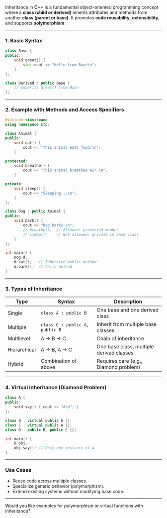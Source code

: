 Inheritance in **C++** is a fundamental object-oriented programming concept where a **class (child or derived)** inherits attributes and methods from another **class (parent or base)**. It promotes **code reusability**, **extensibility**, and supports **polymorphism**.

---

### **1. Basic Syntax**

```cpp
class Base {
public:
    void greet() {
        std::cout << "Hello from Base\n";
    }
};

class Derived : public Base {
    // Inherits greet() from Base
};
```

---

### **2. Example with Methods and Access Specifiers**

```cpp
#include <iostream>
using namespace std;

class Animal {
public:
    void eat() {
        cout << "This animal eats food.\n";
    }

protected:
    void breathe() {
        cout << "This animal breathes air.\n";
    }

private:
    void sleep() {
        cout << "Sleeping...\n";
    }
};

class Dog : public Animal {
public:
    void bark() {
        cout << "Dog barks.\n";
        // breathe();  // Allowed: protected member
        // sleep();    // Not allowed: private in base class
    }
};

int main() {
    Dog d;
    d.eat();   // Inherited public method
    d.bark();  // Child method
}
```

---

### **3. Types of Inheritance**

| Type           | Syntax                        | Description                                |
|----------------|-------------------------------|--------------------------------------------|
| Single         | `class A : public B`           | One base and one derived class             |
| Multiple       | `class C : public A, public B` | Inherit from multiple base classes         |
| Multilevel     | A → B → C                      | Chain of inheritance                       |
| Hierarchical   | A → B, A → C                   | One base class, multiple derived classes   |
| Hybrid         | Combination of above           | Requires care (e.g., Diamond problem)      |

---

### **4. Virtual Inheritance (Diamond Problem)**

```cpp
class A {
public:
    void say() { cout << "A\n"; }
};

class B : virtual public A {};
class C : virtual public A {};
class D : public B, public C {};

int main() {
    D obj;
    obj.say(); // Only one instance of A
}
```

---

### **Use Cases**

- Reuse code across multiple classes.
- Specialize generic behavior (polymorphism).
- Extend existing systems without modifying base code.

---

Would you like examples for polymorphism or virtual functions with inheritance?